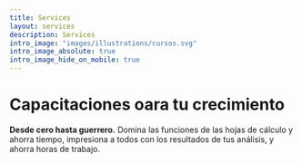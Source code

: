 ```yaml
---
title: Services
layout: services
description: Services
intro_image: "images/illustrations/cursos.svg"
intro_image_absolute: true
intro_image_hide_on_mobile: true
---
```


# Capacitaciones oara tu crecimiento

**Desde cero hasta guerrero.** Domina las funciones de las hojas de cálculo y ahorra tiempo, impresiona a todos con los resultados de tus análisis, y ahorra horas de trabajo.
